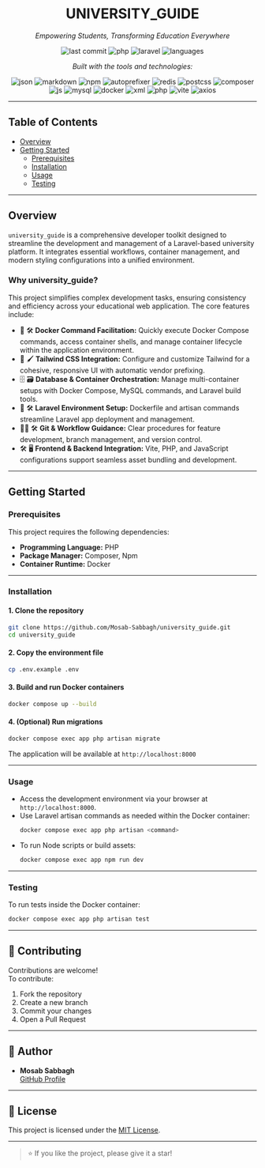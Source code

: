 <p align="center">
  <h1 align="center">UNIVERSITY_GUIDE</h1>
  <p align="center"><i>Empowering Students, Transforming Education Everywhere</i></p>
  <p align="center">
    <img alt="last commit" src="https://img.shields.io/github/last-commit/Mosab-Sabbagh/university_guide?style=flat-square">
    <img alt="php" src="https://img.shields.io/badge/php-blue?logo=php&logoColor=white&style=flat-square">
    <img alt="laravel" src="https://img.shields.io/badge/laravel-red?logo=laravel&logoColor=white&style=flat-square">
    <img alt="languages" src="https://img.shields.io/github/languages/count/Mosab-Sabbagh/university_guide?style=flat-square">
  </p>
  <p align="center"><i>Built with the tools and technologies:</i></p>
  <p align="center">
    <img alt="json" src="https://img.shields.io/badge/JSON-000000?logo=json&logoColor=white">
    <img alt="markdown" src="https://img.shields.io/badge/Markdown-000000?logo=markdown&logoColor=white">
    <img alt="npm" src="https://img.shields.io/badge/npm-CB3837?logo=npm&logoColor=white">
    <img alt="autoprefixer" src="https://img.shields.io/badge/-Autoprefixer-DD3735?logo=autoprefixer&logoColor=white">
    <img alt="redis" src="https://img.shields.io/badge/Redis-DC382D?logo=redis&logoColor=white">
    <img alt="postcss" src="https://img.shields.io/badge/PostCSS-DD3A0A?logo=postcss&logoColor=white">
    <img alt="composer" src="https://img.shields.io/badge/Composer-885630?logo=composer&logoColor=white">
    <img alt="js" src="https://img.shields.io/badge/JavaScript-F7DF1E?logo=javascript&logoColor=black">
    <img alt="mysql" src="https://img.shields.io/badge/MySQL-4479A1?logo=mysql&logoColor=white">
    <img alt="docker" src="https://img.shields.io/badge/Docker-2496ED?logo=docker&logoColor=white">
    <img alt="xml" src="https://img.shields.io/badge/XML-006CB7?logo=xml&logoColor=white">
    <img alt="php" src="https://img.shields.io/badge/PHP-777BB4?logo=php&logoColor=white">
    <img alt="vite" src="https://img.shields.io/badge/Vite-646CFF?logo=vite&logoColor=white">
    <img alt="axios" src="https://img.shields.io/badge/Axios-5A29E4?logo=axios&logoColor=white">
  </p>
</p>

---

## Table of Contents

- [Overview](#overview)
- [Getting Started](#getting-started)
  - [Prerequisites](#prerequisites)
  - [Installation](#installation)
  - [Usage](#usage)
  - [Testing](#testing)

---

## Overview

`university_guide` is a comprehensive developer toolkit designed to streamline the development and management of a Laravel-based university platform. It integrates essential workflows, container management, and modern styling configurations into a unified environment.

### Why university_guide?

This project simplifies complex development tasks, ensuring consistency and efficiency across your educational web application. The core features include:

- 💼 🛠️ **Docker Command Facilitation:** Quickly execute Docker Compose commands, access container shells, and manage container lifecycle within the application environment.
- 🎨 🖌️ **Tailwind CSS Integration:** Configure and customize Tailwind for a cohesive, responsive UI with automatic vendor prefixing.
- 🗄️ 🗃️ **Database & Container Orchestration:** Manage multi-container setups with Docker Compose, MySQL commands, and Laravel build tools.
- 🚀 🛠️ **Laravel Environment Setup:** Dockerfile and artisan commands streamline Laravel app deployment and management.
- 🧑‍💻 🛠️ **Git & Workflow Guidance:** Clear procedures for feature development, branch management, and version control.
- 🛠️ 🖥️ **Frontend & Backend Integration:** Vite, PHP, and JavaScript configurations support seamless asset bundling and development.

---

## Getting Started

### Prerequisites

This project requires the following dependencies:

- **Programming Language:** PHP
- **Package Manager:** Composer, Npm
- **Container Runtime:** Docker

---

### Installation

#### 1. Clone the repository

```bash
git clone https://github.com/Mosab-Sabbagh/university_guide.git
cd university_guide
```

#### 2. Copy the environment file

```bash
cp .env.example .env
```

#### 3. Build and run Docker containers

```bash
docker compose up --build
```

#### 4. (Optional) Run migrations

```bash
docker compose exec app php artisan migrate
```

The application will be available at `http://localhost:8000`

---

### Usage

- Access the development environment via your browser at `http://localhost:8000`.
- Use Laravel artisan commands as needed within the Docker container:
  ```bash
  docker compose exec app php artisan <command>
  ```
- To run Node scripts or build assets:
  ```bash
  docker compose exec app npm run dev
  ```

---

### Testing

To run tests inside the Docker container:

```bash
docker compose exec app php artisan test
```

---

## 🤝 Contributing

Contributions are welcome!  
To contribute:
1. Fork the repository
2. Create a new branch
3. Commit your changes
4. Open a Pull Request

---

## 👤 Author

- **Mosab Sabbagh**  
[GitHub Profile](https://github.com/Mosab-Sabbagh)

---

## 📄 License

This project is licensed under the [MIT License](LICENSE).

---

> ⭐ If you like the project, please give it a star!
